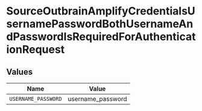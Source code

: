 # SourceOutbrainAmplifyCredentialsUsernamePasswordBothUsernameAndPasswordIsRequiredForAuthenticationRequest


## Values

| Name                | Value               |
| ------------------- | ------------------- |
| `USERNAME_PASSWORD` | username_password   |